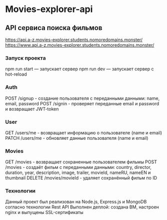 # Movies-explorer-api

## API сервиса поиска фильмов
https://api.a-z.movies-explorer.students.nomoredomains.monster/
https://www.api.a-z.movies-explorer.students.nomoredomains.monster/

### Запуск проекта
npm run start — запускает сервер
npm run dev — запускает сервер с hot-reload

### Auth
POST /signup - создание пользователя с переданными данными: name, email, password
POST /signin - проверяет переданные email и password и возвращает JWT-token

### User
GET /users/me - возвращает информацию о пользователе (name и email)
PATCH /users/me - обновляет данные пользователя (name и email)

### Movies
GET /movies - возвращает сохраненные пользователем фильмы
POST /movies - создаёт фильм с переданными данными: country, director, duration, year, description, image, trailer, movieId, nameRU, nameEN и thumbnail
DELETE /movies/movieId - удаляет сохранённый фильм по ID

### Технологии
Данный проект был реализован на Node.js, Express.js и MongoDB согласно технологии Rest API
Выполнен деплой: создана ВМ, настроен nginx и выпущены SSL-сертификаты
